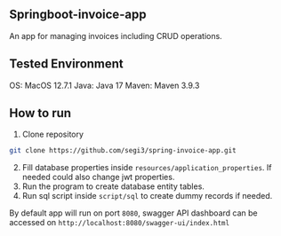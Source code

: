## Springboot-invoice-app

An app for managing invoices including CRUD operations.

## Tested Environment

OS: MacOS 12.7.1
Java: Java 17
Maven: Maven 3.9.3

## How to run

1. Clone repository
```bash
git clone https://github.com/segi3/spring-invoice-app.git
```
2.  Fill database properties inside `resources/application_properties`. If needed could also change jwt properties.
3. Run the program to create database entity tables.
4. Run sql script inside `script/sql` to create dummy records if needed.

By default app will run on port `8080`, swagger API dashboard can be accessed on `http://localhost:8080/swagger-ui/index.html`



